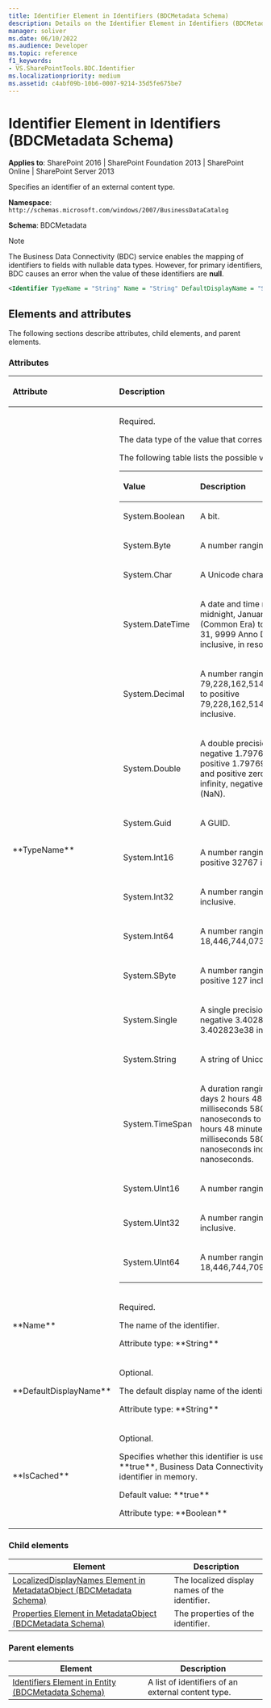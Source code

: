```yaml
---
title: Identifier Element in Identifiers (BDCMetadata Schema)
description: Details on the Identifier Element in Identifiers (BDCMetadata Schema)
manager: soliver
ms.date: 06/10/2022
ms.audience: Developer
ms.topic: reference
f1_keywords:
- VS.SharePointTools.BDC.Identifier
ms.localizationpriority: medium
ms.assetid: c4abf09b-10b6-0007-9214-35d5fe675be7
---
```


# Identifier Element in Identifiers (BDCMetadata Schema)

**Applies to**: SharePoint 2016 | SharePoint Foundation 2013 | SharePoint Online | SharePoint Server 2013

Specifies an identifier of an external content type.

**Namespace**: `http://schemas.microsoft.com/windows/2007/BusinessDataCatalog`

**Schema**: BDCMetadata

> [!NOTE]
> The Business Data Connectivity (BDC) service enables the mapping of identifiers to fields with nullable data types. However, for primary identifiers, BDC causes an error when the value of these identifiers are **null**.

```XML
<Identifier TypeName = "String" Name = "String" DefaultDisplayName = "String" IsCached = "Boolean"> </Identifier>
```

## Elements and attributes

The following sections describe attributes, child elements, and parent elements.

### Attributes

<table>
<colgroup>
<col width="20%" />
<col width="80%" />
</colgroup>
<thead>
<tr class="header">
<th align="left"><p>Attribute</p></th>
<th align="left"><p>Description</p></th>
</tr>
</thead>
<tbody>
<tr class="odd">
<td align="left"><p>**TypeName**</p></td>
<td align="left"><p>Required.</p>
<p>The data type of the value that corresponds to the identifier.</p>
<p>The following table lists the possible values for this attribute.</p>
<div class="tableSection">
<table>
<colgroup>
<col width="20%" />
<col width="80%" />
</colgroup>
<thead>
<tr class="header">
<th align="left"><p>Value</p></th>
<th align="left"><p>Description</p></th>
</tr>
</thead>
<tbody>
<tr class="odd">
<td align="left"><p>System.Boolean</p></td>
<td align="left"><p>A bit.</p></td>
</tr>
<tr class="even">
<td align="left"><p>System.Byte</p></td>
<td align="left"><p>A number ranging from 0 to 255 inclusive.</p></td>
</tr>
<tr class="odd">
<td align="left"><p>System.Char</p></td>
<td align="left"><p>A Unicode character.</p></td>
</tr>
<tr class="even">
<td align="left"><p>System.DateTime</p></td>
<td align="left"><p>A date and time ranging from 12:00:00 midnight, January 1, 1 Anno Domini (Common Era) to 11:59:59 P.M. December 31, 9999 Anno Domini (Common Era) inclusive, in resolution of 100 nanoseconds.</p></td>
</tr>
<tr class="odd">
<td align="left"><p>System.Decimal</p></td>
<td align="left"><p>A number ranging from negative 79,228,162,514,264,337,593,543,950,335 to positive 79,228,162,514,264,337,593,543,950,335 inclusive.</p></td>
</tr>
<tr class="even">
<td align="left"><p>System.Double</p></td>
<td align="left"><p>A double precision number ranging from negative 1.79769313486232e308 to positive 1.79769313486232e308 inclusive, and positive zero, negative zero, positive infinity, negative infinity, and not-a-number (NaN).</p></td>
</tr>
<tr class="odd">
<td align="left"><p>System.Guid</p></td>
<td align="left"><p>A GUID.</p></td>
</tr>
<tr class="even">
<td align="left"><p>System.Int16</p></td>
<td align="left"><p>A number ranging from negative 32768 to positive 32767 inclusive.</p></td>
</tr>
<tr class="odd">
<td align="left"><p>System.Int32</p></td>
<td align="left"><p>A number ranging from 0 to 4,294,967,295 inclusive.</p></td>
</tr>
<tr class="even">
<td align="left"><p>System.Int64</p></td>
<td align="left"><p>A number ranging from 0 to 18,446,744,073,709,551,615 inclusive.</p></td>
</tr>
<tr class="odd">
<td align="left"><p>System.SByte</p></td>
<td align="left"><p>A number ranging from negative 128 to positive 127 inclusive.</p></td>
</tr>
<tr class="even">
<td align="left"><p>System.Single</p></td>
<td align="left"><p>A single precision number ranging from negative 3.402823e38 to positive 3.402823e38 inclusive.</p></td>
</tr>
<tr class="odd">
<td align="left"><p>System.String</p></td>
<td align="left"><p>A string of Unicode text.</p></td>
</tr>
<tr class="even">
<td align="left"><p>System.TimeSpan</p></td>
<td align="left"><p>A duration ranging from negative 10675199 days 2 hours 48 minutes 5 seconds 477 milliseconds 580 microseconds 800 nanoseconds to positive 10675199 days 2 hours 48 minutes 5 seconds 477 milliseconds 580 microseconds 800 nanoseconds inclusive, in resolution of 100 nanoseconds.</p></td>
</tr>
<tr class="odd">
<td align="left"><p>System.UInt16</p></td>
<td align="left"><p>A number ranging from 0 to 65535 inclusive.</p></td>
</tr>
<tr class="even">
<td align="left"><p>System.UInt32</p></td>
<td align="left"><p>A number ranging from 0 to 4,294,967,295 inclusive.</p></td>
</tr>
<tr class="odd">
<td align="left"><p>System.UInt64</p></td>
<td align="left"><p>A number ranging from 0 to 18,446,744,709,551,615 inclusive.</p></td>
</tr>
</tbody>
</table>
</div></td>
</tr>
<tr class="even">
<td align="left"><p>**Name**</p></td>
<td align="left"><p>Required.</p>
<p>The name of the identifier.</p>
<p>Attribute type: **String**</p></td>
</tr>
<tr class="odd">
<td align="left"><p>**DefaultDisplayName**</p></td>
<td align="left"><p>Optional.</p>
<p>The default display name of the identifier.</p>
<p>Attribute type: **String**</p></td>
</tr>
<tr class="even">
<td align="left"><p>**IsCached**</p></td>
<td align="left"><p>Optional.</p>
<p>Specifies whether this identifier is used frequently. If set to **true**, Business Data Connectivity (BDC) service caches the identifier in memory.</p>
<p>Default value: **true**</p>
<p>Attribute type: **Boolean**</p></td>
</tr>
</tbody>
</table>

### Child elements

| Element | Description |
| --- | --- |
| [LocalizedDisplayNames Element in MetadataObject (BDCMetadata Schema)](localizeddisplaynames-element-in-metadataobject-bdcmetadata-schema.md) | The localized display names of the identifier. |
| [Properties Element in MetadataObject (BDCMetadata Schema)](properties-element-in-metadataobject-bdcmetadata-schema.md) | The properties of the identifier. |

### Parent elements

| Element | Description |
| --- | --- |
| [Identifiers Element in Entity (BDCMetadata Schema)](identifiers-element-in-entity-bdcmetadata-schema.md) | A list of identifiers of an external content type. |
